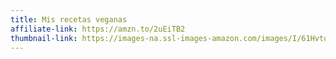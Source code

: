 ```yaml
---
title: Mis recetas veganas
affiliate-link: https://amzn.to/2uEiTB2
thumbnail-link: https://images-na.ssl-images-amazon.com/images/I/61HvtqJ3VdL._SX351_BO1,204,203,200_.jpg
---
```

